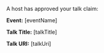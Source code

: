 A host has approved your talk claim:

**Event:** [eventName]

**Talk Title:** [talkTitle]

**Talk URI:** [talkUri]
